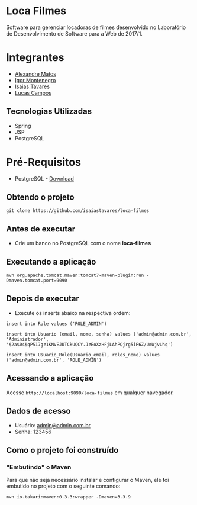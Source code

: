# Loca Filmes
Software para gerenciar locadoras de filmes desenvolvido no Laboratório de Desenvolvimento de Software para a Web de 2017/1.

# Integrantes

* [Alexandre Matos](https://github.com/mxalexandre)
* [Igor Montenegro](https://github.com/IgorMontenegro)
* [Isaias Tavares](https://github.com/isaiastavares)
* [Lucas Campos](https://github.com/lucas-scampos)

## Tecnologias Utilizadas

* Spring
* JSP
* PostgreSQL

# Pré-Requisitos

* PostgreSQL - [Download](https://www.enterprisedb.com/downloads/postgres-postgresql-downloads#windows) 

## Obtendo o projeto

`git clone https://github.com/isaiastavares/loca-filmes`

## Antes de executar

- Crie um banco no PostgreSQL com o nome <b>loca-filmes</b>

## Executando a aplicação

`mvn org.apache.tomcat.maven:tomcat7-maven-plugin:run -Dmaven.tomcat.port=9090`

## Depois de executar

- Execute os inserts abaixo na respectiva ordem:

`insert into Role values ('ROLE_ADMIN')`

`insert into Usuario (email, nome, senha) values ('admin@admin.com.br', 'Administrador', '$2a$04$qP517gz1KNVEJUTCkUQCY.JzEoXzHFjLAhPQjrg5iP6Z/UmWjvUhq')`

`insert into Usuario_Role(Usuario_email, roles_nome) values ('admin@admin.com.br', 'ROLE_ADMIN')`

## Acessando a aplicação

Acesse `http://localhost:9090/loca-filmes` em qualquer navegador.

## Dados de acesso

- Usuário: admin@admin.com.br
- Senha: 123456

## Como o projeto foi construído

### "Embutindo" o Maven

Para que não seja necessário instalar e configurar o Maven, ele foi embutido no projeto com o seguinte comando:

`mvn io.takari:maven:0.3.3:wrapper -Dmaven=3.3.9`
